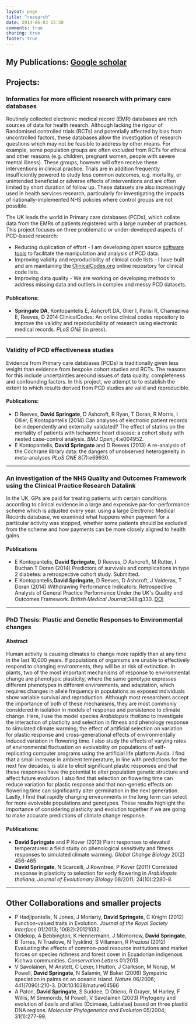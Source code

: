 ```yaml
---
layout: page
title: "research"
date: 2014-06-03 15:50
comments: true
sharing: true
footer: true
---
```


## My Publications: [Google scholar](http://scholar.google.co.uk/citations?user=Llovsi8AAAAJ&hl=en)

## Projects:

### Informatics for more efficient research with primary care databases

Routinely collected electronic medical record (EMR) databases are rich sources of data for health reearch. Although lacking the rigour of Randomised controlled trials (RCTs) and potentially affected by bias from uncontrolled factors, these databases allow the investigation of research questions which may not be feasible to address by other means.  For example, some population groups are often excluded from RCTs for ethical and other reasons (e.g. children, pregnant women, people with severe mental illness).  These groups, however will often receive these interventions in clinical practice.  Trials are in addition frequently insufficiently powered to study less common outcomes, e.g. mortality, or unintended beneficial or adverse effects of interventions and are often limited by short duration of follow up. These datasets are also increasingly used in health services research, particularly for investigating the impacts of nationally-implemented NHS policies where control groups are not possible.

The UK leads the world in Primary care databases (PCDs), which collate data from the EMRs of patients registered with a large number of practices.  This project focuses on three problematic or under-developed aspects of PCD-based research:

* Reducing duplication of effort - I am developing open source [software tools](https://github.com/rOpenHealth/rCPRD) to facilitate the manipulation and analysis of PCD data. 
* Improving validity and reproducibility of clinical code lists -  I have built and am maintaining the [ClinicalCodes.org](http://www.clinicalcodes.org) online repository for clinical code lists.
* Improving data quality - We are working on developing  methods to address missing data and outliers in complex and messy PCD datasets. 

#### Publications:

* __Springate DA__, Kontopantelis E, Ashcroft DA, Olier I, Parisi R, Chamapiwa E, Reeves, D 2014 ClinicalCodes: An online clinical codes repository to improve the validity and reproducibility of research using electronic medical records. _PLoS ONE_ (in press).


-------------------------------------

### Validity of PCD effectiveness studies

Evidence from Primary care databases (PCDs) is traditionally given less weight than evidence from bespoke cohort studies and RCTs.  The reasons for this include uncertainties areound issues of data quality, completeness and confounding factors.  In this project, we attempt to to establish the extent to which results derived from PCD studies are valid and reproducible.

#### Publications:

* D Reeves, __David Springate__, D Ashcroft, R Ryan, T Doran, R Morris, I Ollier, E Kontopantelis (2014) Can analyses of electronic patient records be independently and externally validated? The effect of statins on the mortality of patients with Ischaemic heart disease: a cohort study with nested case-control analysis.  _BMJ Open_,;4:e004952.
* E Kontopantelis, __David Springate__ and D Reeves (2013) A re-analysis of the Cochrane library data: the dangers of unobserved heterogeneity in meta-analyses _PLoS ONE_ 8(7):e69930.

--------------------------------------

### An investigation of the NHS Quality and Outcomes Framework using the Clinical Practice Research Datalink

In the UK, GPs are paid for treating patients with certain conditions according to clinical evidence in a large and expensive par-for-performance scheme which is adjusted every year.  using a large Electronic Medical Records database, we examined what happens when payment for a particular activity was stopped, whether some patients should be excluded from the scheme and how payments can be more closely aligned to health gains.

#### Publications

* E Kontopantelis, __David Springate__, D Reeves, D Ashcroft, M Rutter, I Buchan T Doran (2014) Predictors of survivals and complications in type 2 diabetes: a retrospective cohort study. Submitted.
* E Kontopantelis,__David Springate__, D Reeves, D Ashcroft, J Valderas, T Doran (2014) Withdrawing Performance Indicators: Retrospective Analysis of General Practice Performance Under the UK's Quality and Outcomes Framework. _British Medical Journal_;348:g330. [DOI](http://dx.doi.org/10.1136/bmj.g330)

--------------------------------------

### PhD Thesis: Plastic and Genetic Responses to Environmental changes

#### Abstract

Human activity is causing climates to change more rapidly than at any time in the last 10,000 years. If populations of organisms are unable to effectively respond to changing environments, they will be at risk of extinction. In plants, two of the most important mechanisms of response
to environmental change are phenotypic plasticity, where the same genotype expresses different phenotypes in different environments, and adaptation, which requires changes in allele frequency in populations as exposed individuals show variable survival and reproduction. Although most researchers accept the importance of both of these mechanisms, they are most commonly considered in isolation in models of response and persistence to climate change. Here, I use the model species _Arabidopsis thaliana_ to investigate the interaction of plasticity and selection in
fitness and phenology response to simulated climate warming, the effect of artificial selection on variation for plastic response and cross-generational effects of environmentally induced variation in flowering time. I also study the effects of varying rates of environmental fluctuation on evolvability on populations of self-replicating computer programs using the artificial life platform Avida. I find that a small increase in ambient temperature, in line with predictions for the next few decades, is able to elicit significant plastic responses and that these responses have the potential to alter population genetic structure and affect future evolution. I also find that selection on flowering time can reduce variation for plastic response and that non-genetic effects on flowering time can significantly alter germination in the next generation. Lastly, I find that rapidly changing environments in the long term can select for more evolvable populations and genotypes. These results highlight the importance of considering plasticity and evolution together if we are going to make accurate predictions of climate change response.

#### Publications:

* __David Springate__ and P Kover (2013) Plant responses to elevated temperatures: a field study on phenological sensitivity and fitness responses to simulated climate warming. _Global Change Biology_ 20(2) 456-465
* __David Springate__, N Scarcelli, J Rowntree, P Kover (2011) Correlated response in plasticity to selection for early flowering in _Arabidopsis thaliana_. _Journal of Evolutionary Biology_ 08/2011; 24(10):2280-8.

-----------------------------------------

## Other Collaborations and smaller projects

* P Hadjipantelis, N Jones, J Moriarty, __David Springate__, C Knight (2012) Function-valued traits in Evolution. _Journal of the Royal Society Interface_ 01/2013; 10(82):20121032.
*  Oldekop, A Bebbington, K Hennermann, J Mcmorrow, __David Springate__, B Torres, N Truelove, N Tysklind, S Villamarn, R Preziosi (2012) Evaluating the effects of common-pool resource institutions and market forces on species richness and forest cover in Ecuadorian indigenous Kichwa communities. _Conservation Letters_ 01/2013
* V Savolainen, M Anstett, C Lexer, I Hutton, J Clarkson, M Norup, M Powell, __David Springate__, N Salamin, W Baker (2006) Sympatric speciation in palms on an oceanic island. _Nature_ 06/2006; 441(7090):210-3. DOI:10.1038/nature04566
* A Paton, __David Springate__, S Suddee, D Otieno, R Grayer, M Harley, F Willis, M Simmonds, M Powell, V Savolainen (2003) Phylogeny and evolution of basils and allies (Ocimeae, Labiatae) based on three plastid DNA regions. _Molecular Phylogenetics and Evolution_ 05/2004; 31(1):277-99.
